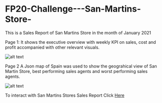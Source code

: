 # FP20-Challenge---San-Martins-Store-

This is a Sales Report of San Martins Store in the month of January 2021

Page 1: It shows the executive overview with weekly KPI on sales, cost and profit accompanied with other relevant visuals.

![alt text](https://res.cloudinary.com/domkl95kr/image/upload/v1684607702/san_1_rw7upj.jpg)

Page 2 A Json map of Spain was used to show the geograhical view of San Martin Store, best performing sales agents and worst performing sales agents.

![alt text](https://res.cloudinary.com/domkl95kr/image/upload/v1684607764/san_2_qnrkl1.jpg)

To interact with San Martins Stores Sales Report Click [Here](https://app.powerbi.com/view?r=eyJrIjoiNDllYjM1MzItMGFlMy00ZWM5LTg3MzUtZDU2NDg5NDA4Y2UxIiwidCI6IjMwMzlmZTYwLTIzNjAtNDRmOC04NjY1LTdjNGY1ZWVlMGM2YiJ9)
